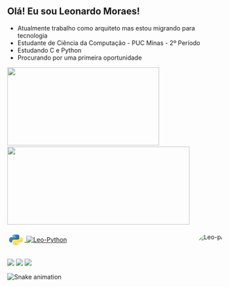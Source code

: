 ## Olá! Eu sou Leonardo Moraes!

-  Atualmente trabalho como arquiteto mas estou migrando para tecnologia
-  Estudante de Ciência da Computação - PUC Minas - 2º Período
-  Estudando C e Python
-  Procurando por uma primeira oportunidade

<div>
  <a href="https://github.com/developerleomoraes">
  <img height="180em" width="350em" 
       src="https://github-readme-stats.vercel.app/api?username=developerleomoraes&show_icons=true&theme=dark&include_all_commits=true&count_private=true"/>
  <img height="180em" width="420em" 
       src="https://github-readme-stats.vercel.app/api/top-langs/?username=developerleomoraes&layout=compact&langs_count=7&theme=dark"/>
</div>

<div style="display: inline_block"><br>
  <img align="center" alt="Leo-Python" height="30" width="40" src="https://raw.githubusercontent.com/devicons/devicon/master/icons/python/python-original.svg">
  <img align="center" alt="Leo-Python" height="30" width="40" src="https://cdn.jsdelivr.net/gh/devicons/devicon/icons/c/c-original.svg">
  <img align="right" alt="Leo-pic" height="150" style="border-radius:50px;" src="https://cdn.discordapp.com/attachments/952690717468262510/952690990475530331/icon_leo_gif.gif">
</div>
  
##
  
<div> 
  <a href="https://www.instagram.com/_leomooraes/" target="_blank"><img src="https://img.shields.io/badge/-Instagram-%23E4405F?style=for-the-badge&logo=instagram&logoColor=white" target="_blank"></a> 
  <a href = "mailto:developerleo.it@gmail.com"><img src="https://img.shields.io/badge/-Gmail-%23333?style=for-the-badge&logo=gmail&logoColor=white" target="_blank"></a>
  <a href="https://www.linkedin.com/in/developerleoit/" target="_blank"><img src="https://img.shields.io/badge/-LinkedIn-%230077B5?style=for-the-badge&logo=linkedin&logoColor=white" target="_blank"></a> 
 
  ![Snake animation](https://github.com/developerleomoraes/developerleomoraes/blob/output/github-contribution-grid-snake.svg)
 
</div>
